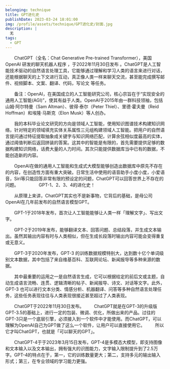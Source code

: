 ```yaml
---
belonging: technique
title: GPT进化史
publishDate: 2023-03-24 18:01:00
img: /profile/assets/technique/GPT进化史/封面.jpg
description: |
  无
tags:
  - GPT
---
```

　　ChatGPT（全名：Chat Generative Pre-trained Transformer），美国OpenAI 研发的聊天机器人程序 ，于2022年11月30日发布 。ChatGPT是人工智能技术驱动的自然语言处理工具，它能够通过理解和学习人类的语言来进行对话，还能根据聊天的上下文进行互动，真正像人类一样来聊天交流，甚至能完成撰写邮件、视频脚本、文案、翻译、代码，写论文 等任务。
 
　　备注：OpenAI，在美国成立的人工智能研究公司，核心宗旨在于“实现安全的通用人工智能(AGI)”，使其有益于人类。OpenAI于2015年由一群科技领袖，包括山姆·阿尔特曼（Sam Altman）、彼得·泰尔（Peter Thiel）、里德·霍夫曼（Reid Hoffman）和埃隆·马斯克（Elon Musk）等人创办。

　　我的本科毕业论文研究的方向是领域人工智能，使用知识图谱技术构建知识网络，针对特定的领域填充实体关系属性三元组构建领域人工智能。把用户的自然语言提问通过特征提取抽象成关键字与知识网络匹配，计算余弦相似度最高的实体，通过阈值判断后返回拼装的答案。这其中的智能是有限的，首先需要提供足够的数据构建知识网络，话费大量的人力时间。其次只能提供数据库当中已有的数据，不能创造新的内容。

　　OpenAI在做的通用人工智能和生成式大模型能够创造出数据库中原先不存在的内容，在创造性方面有重大突破。日常生活中使用的语音助手小度小度，小爱语音，Siri等只能回答非常有限的预设定的问题，ChatGPT可以回答世界上不存在的问题。
　　
　　GPT-1、2、3、4的进化史！

　　从原理上来讲，ChatGPT其实也不是新事物，它背后的基础，是母公司OpenAI在几年前发布的自然语言模型GPT。

　　GPT-1于2018年发布，首次让人工智能能够让人类一样「理解文字」、写出文字。

　　GPT-2于2019年发布，能够翻译文本、回答问题、总结段落，并生成文本输出。虽然其输出内容有时与人类相似，但在生成长段落时输出内容可能会变得重复或无意义。

　　GPT-3于2020年发布，GPT-3 的训练数据规模特别大，达到数十亿个单词级别文本数据，其中包括了来自维基百科、互联网论坛、新闻报导等多种来源的数据。

　　其中最重要的运用之一是自然语言生成，它可以根据给定的前后文或主题，自动生成语言流畅、连贯、逻辑清晰的帖子、新闻报导、诗文、对话等文字。此外，GPT-3 也可以进行文本分类、情感分析、机器翻译、问答等多种自然语言处理任务，这些任务表现往往与人类表现很接近甚至超过了人类表现。

　　ChatGPT于2022年11月30日发布。
　　ChatGPT就是在GPT-3的升级版GPT-3.5的基础上，进行一定的包装、微调、优化，所做出来的产品。过往的GPT-3只是一个底层引擎，必须接入到一个软件中才能使用。而ChatGPT，可以理解为OpenAI自己为GPT做了这么一个软件，让用户可以直接使用它。
　　所以它才叫ChatGPT，也就是「可以聊天的GPT」。

　　ChatGPT-4于于2023年3月15日发布，GPT-4是多模态大模型，即支持图像和文本输入以及文本输出，拥有强大的识图能力，文字输入限制提升到了2.5万字。GPT-4的特点在于，第一，它的训练数量更大；第二，支持多元的输出输入形式；第三，在专业领域的学习能力更强。
